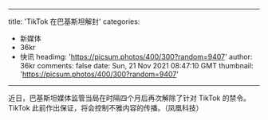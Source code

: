 
---
title: 'TikTok 在巴基斯坦解封'
categories: 
 - 新媒体
 - 36kr
 - 快讯
headimg: 'https://picsum.photos/400/300?random=9407'
author: 36kr
comments: false
date: Sun, 21 Nov 2021 08:47:10 GMT
thumbnail: 'https://picsum.photos/400/300?random=9407'
---

<div>   
近日，巴基斯坦媒体监管当局在时隔四个月后再次解除了针对 TikTok 的禁令。TikTok 此前作出保证，将会控制不雅内容的传播。（凤凰科技）  
</div>
            